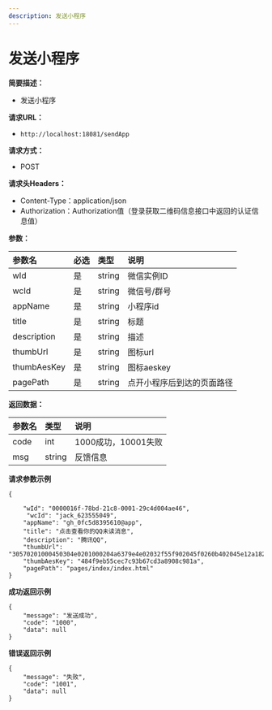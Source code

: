 ```yaml
---
description: 发送小程序
---
```


# 发送小程序

**简要描述：**

* 发送小程序

**请求URL：**

* `http://localhost:18081/sendApp`

**请求方式：**

* POST

**请求头Headers：**

* Content-Type：application/json
* Authorization：Authorization值（登录获取二维码信息接口中返回的认证信息值）

**参数：**

| 参数名 | 必选 | 类型 | 说明 |
| :--- | :--- | :--- | :--- |
| wId | 是 | string | 微信实例ID |
| wcId | 是 | string | 微信号/群号 |
| appName | 是 | string | 小程序id |
| title | 是 | string | 标题 |
| description | 是 | string | 描述 |
| thumbUrl | 是 | string | 图标url |
| thumbAesKey | 是 | string | 图标aeskey |
| pagePath | 是 | string | 点开小程序后到达的页面路径 |

**返回数据：**

| 参数名 | 类型 | 说明 |
| :--- | :--- | :--- |
| code | int | 1000成功，10001失败 |
| msg | string | 反馈信息 |

**请求参数示例**

```text
{

    "wId": "0000016f-78bd-21c8-0001-29c4d004ae46",
     "wcId": "jack_623555049",
    "appName": "gh_0fc5d8395610@app",
    "title": "点击查看你的QQ未读消息",
    "description": "腾讯QQ",
    "thumbUrl": "30570201000450304e0201000204a6379e4e02032f55f902045f0260b402045e12a1820429777875706c6f61645f777869645f6f71756a7379386c63703375313232325f313537383237393239380204010400030201000400",
    "thumbAesKey": "484f9eb55cec7c93b67cd3a8908c981a",
    "pagePath": "pages/index/index.html"
}
```

**成功返回示例**

```text
{
    "message": "发送成功",
    "code": "1000",
    "data": null
}
```

**错误返回示例**

```text
{
    "message": "失败",
    "code": "1001",
    "data": null
}
```

